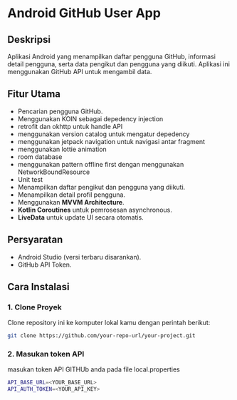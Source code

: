 # Android GitHub User App

## Deskripsi
Aplikasi Android yang menampilkan daftar pengguna GitHub, informasi detail pengguna, serta data pengikut dan pengguna yang diikuti. Aplikasi ini menggunakan GitHub API untuk mengambil data.

## Fitur Utama
- Pencarian pengguna GitHub.
- Menggunakan KOIN sebagai depedency injection
- retrofit dan okhttp untuk handle API
- menggunakan version catalog untuk mengatur depedency
- menggunakan jetpack navigation untuk navigasi antar fragment
- menggunakan lottie animation
- room database
- menggunakan pattern offline first dengan menggunakan NetworkBoundResource
- Unit test
- Menampilkan daftar pengikut dan pengguna yang diikuti.
- Menampilkan detail profil pengguna.
- Menggunakan **MVVM Architecture**.
- **Kotlin Coroutines** untuk pemrosesan asynchronous.
- **LiveData** untuk update UI secara otomatis.

## Persyaratan
- Android Studio (versi terbaru disarankan).
- GitHub API Token.

## Cara Instalasi

### 1. Clone Proyek
Clone repository ini ke komputer lokal kamu dengan perintah berikut:

```bash
git clone https://github.com/your-repo-url/your-project.git
```

### 2. Masukan token API
masukan token API GITHUb anda pada file local.properties
```bash
API_BASE_URL=<YOUR_BASE_URL>
API_AUTH_TOKEN=<YOUR_API_KEY>
```


